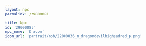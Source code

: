 ```yaml
---
layout: npc
permalink: /29000081

title: Npc
id: '29000081'
npc_name: 'Dracon'
icon_url: 'portrait/mob/22000036_n_dragondevilbigheadred_p.png'
---
```

